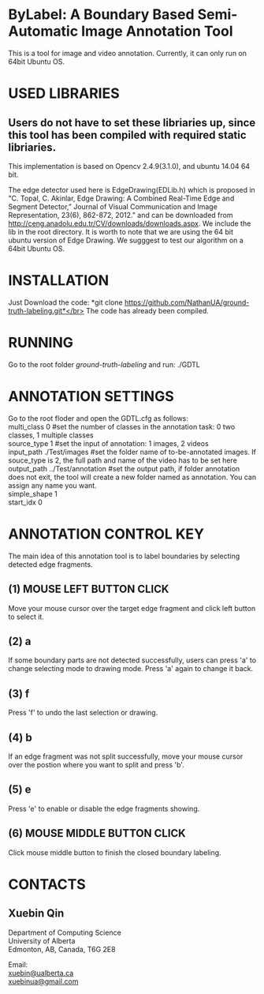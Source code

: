 # ByLabel: A Boundary Based Semi-Automatic Image Annotation Tool
This is a tool for image and video annotation. Currently, it can only run on 64bit Ubuntu OS.</br>

USED LIBRARIES
====
Users do not have to set these libriaries up, since this tool has been compiled with required static libriaries.
----
This implementation is based on Opencv 2.4.9(3.1.0), and ubuntu 14.04 64 bit.</br>

The edge detector used here is EdgeDrawing(EDLib.h) which is proposed in 
"C. Topal, C. Akinlar, Edge Drawing: A Combined Real-Time Edge and Segment Detector,” Journal of Visual Communication and Image Representation, 23(6), 862-872, 2012." 
and can be downloaded from http://ceng.anadolu.edu.tr/CV/downloads/downloads.aspx. We include the lib in the root directory. It is worth to note that we are using the 64 bit ubuntu version of Edge Drawing. We sugggest to test our algorithm on a 64bit Ubuntu OS.

INSTALLATION
====

Just Download the code: *git clone https://github.com/NathanUA/ground-truth-labeling.git*</br>
The code has already been compiled.

RUNNING
====

Go to the root folder *ground-truth-labeling* and run: ./GDTL

ANNOTATION SETTINGS
====

Go to the root floder and open the GDTL.cfg as follows:</br>
multi_class 0  #set the number of classes in the annotation task: 0 two classes, 1 multiple classes</br>
source_type 1  #set the input of annotation: 1 images, 2 videos</br>
input_path ./Test/images #set the folder name of to-be-annotated images. If souce_type is 2, the full path and name of the video has to be set here</br>
output_path ../Test/annotation #set the output path, if folder annotation does not exit, the tool will create a new folder named as annotation. You can assign any name you want.</br>
simple_shape 1 </br>
start_idx 0 </br>

ANNOTATION CONTROL KEY
====
The main idea of this annotation tool is to label boundaries by selecting detected edge fragments.</br>

(1) MOUSE LEFT BUTTON CLICK
-
Move your mouse cursor over the target edge fragment and click left button to select it.

(2) a
-
If some boundary parts are not detected successfully, users can press 'a' to change selecting mode to drawing mode. Press 'a' again to change it back.

(3) f
-
Press 'f' to undo the last selection or drawing.

(4) b
-
If an edge fragment was not split successfully, move your mouse cursor over the postion where you want to split and press 'b'.

(5) e
-
Press 'e' to enable or disable the edge fragments showing.

(6) MOUSE MIDDLE BUTTON CLICK
-
Click mouse middle button to finish the closed boundary labeling.

CONTACTS
====

Xuebin Qin
----
Department of Computing Science</br>
University of Alberta</br>
Edmonton, AB, Canada, T6G 2E8</br>

Email:</br>
xuebin@ualberta.ca</br>
xuebinua@gmail.com

